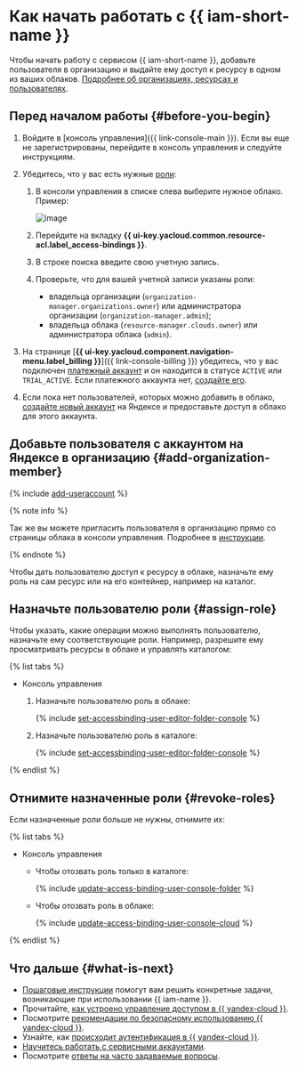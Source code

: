 # Как начать работать с {{ iam-short-name }}

Чтобы начать работу с сервисом {{ iam-short-name }}, добавьте пользователя в организацию и выдайте ему доступ к ресурсу в одном из ваших облаков. [Подробнее об организациях, ресурсах и пользователях](../overview/roles-and-resources.md).

## Перед началом работы {#before-you-begin}


1. Войдите в [консоль управления]({{ link-console-main }}). Если вы еще не зарегистрированы, перейдите в консоль управления и следуйте инструкциям.
1. Убедитесь, что у вас есть нужные [роли](./concepts/access-control/roles.md):

    1. В консоли управления в списке слева выберите нужное облако. Пример:

        ![image](../_assets/resource-manager/switch-cloud-n-n.png)

    1. Перейдите на вкладку **{{ ui-key.yacloud.common.resource-acl.label_access-bindings }}**.
    1. В строке поиска введите свою учетную запись.
    1. Проверьте, что для вашей учетной записи указаны роли:

        * владельца организации (`organization-manager.organizations.owner`) или администратора организации (`organization-manager.admin`);
        * владельца облака (`resource-manager.clouds.owner`) или администратора облака (`admin`).

1. На странице [**{{ ui-key.yacloud.component.navigation-menu.label_billing }}**]({{ link-console-billing }}) убедитесь, что у вас подключен [платежный аккаунт](../billing/concepts/billing-account.md) и он находится в статусе `ACTIVE` или `TRIAL_ACTIVE`. Если платежного аккаунта нет, [создайте его](../billing/quickstart/index.md#create_billing_account).
1. Если пока нет пользователей, которых можно добавить в облако, [создайте новый аккаунт](https://passport.yandex.ru/registration) на Яндексе и предоставьте доступ в облако для этого аккаунта.



## Добавьте пользователя с аккаунтом на Яндексе в организацию {#add-organization-member}

{% include [add-useraccount](../_includes/organization/add-useraccount.md) %}

{% note info %}

Так же вы можете пригласить пользователя в организацию прямо со страницы облака в консоли управления. Подробнее в [инструкции](./operations/users/create.md#add-useraccount).

{% endnote %}

Чтобы дать пользователю доступ к ресурсу в облаке, назначьте ему роль на сам ресурс или на его контейнер, например на каталог.


## Назначьте пользователю роли {#assign-role}

Чтобы указать, какие операции можно выполнять пользователю, назначьте ему соответствующие роли. Например, разрешите ему просматривать ресурсы в облаке и управлять каталогом:

{% list tabs %}

- Консоль управления

    1. Назначьте пользователю роль в облаке:
        
        {% include [set-accessbinding-user-editor-folder-console](../_includes/resource-manager/set-accessbinding-user-viewer-cloud-console.md) %}

    1. Назначьте пользователю роль в каталоге:

        {% include [set-accessbinding-user-editor-folder-console](../_includes/resource-manager/set-accessbinding-user-editor-folder-console.md) %}

{% endlist %}


## Отнимите назначенные роли {#revoke-roles}

Если назначенные роли больше не нужны, отнимите их:

{% list tabs %}

- Консоль управления

    * Чтобы отозвать роль только в каталоге:

        {% include [update-access-binding-user-console-folder](../_includes/resource-manager/update-access-binding-user-console-folder.md) %}

    * Чтобы отозвать роль в облаке:

        {% include [update-access-binding-user-console-cloud](../_includes/resource-manager/update-access-binding-user-console-cloud.md) %}

{% endlist %}


## Что дальше {#what-is-next}

* [Пошаговые инструкции](operations/index.md) помогут вам решить конкретные задачи, возникающие при использовании {{ iam-name }}.
* Прочитайте, [как устроено управление доступом в {{ yandex-cloud }}](concepts/access-control/index.md).
* Посмотрите [рекомендации по безопасному использованию {{ yandex-cloud }}](best-practices/using-iam-securely.md).
* Узнайте, как [происходит аутентификация в {{ yandex-cloud }}](concepts/authorization/index.md#authentication).
* [Научитесь работать с сервисными аккаунтами](quickstart-sa.md).
* Посмотрите [ответы на часто задаваемые вопросы](qa/index.md).
